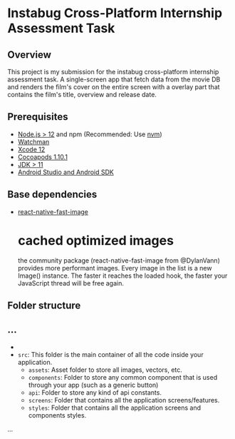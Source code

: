 # Instabug Cross-Platform Internship Assessment Task

## Overview

This project is my submission for the instabug cross-platform internship assessment task. 
A single-screen app that fetch data from the movie DB and renders the film's cover on the 
entire screen with a overlay part that contains the film's title, overview and release date. 

## Prerequisites

- [Node.js > 12](https://nodejs.org) and npm (Recommended: Use [nvm](https://github.com/nvm-sh/nvm))
- [Watchman](https://facebook.github.io/watchman)
- [Xcode 12](https://developer.apple.com/xcode)
- [Cocoapods 1.10.1](https://cocoapods.org)
- [JDK > 11](https://www.oracle.com/java/technologies/javase-jdk11-downloads.html)
- [Android Studio and Android SDK](https://developer.android.com/studio)


## Base dependencies

- [react-native-fast-image](https://github.com/DylanVann/react-native-fast-image)
  # cached optimized images
  the community package (react-native-fast-image from @DylanVann) provides more performant images. 
  Every image in the list is a new Image() instance. The faster it reaches the loaded hook,
  the faster your JavaScript thread will be free again.


## Folder structure
...
-
-
- `src`: This folder is the main container of all the code inside your application.
  - `assets`: Asset folder to store all images, vectors, etc.
  - `components`: Folder to store any common component that is used through your app (such as a generic button)
  - `api`: Folder to store any kind of api constants.
  - `screens`: Folder that contains all the application screens/features.
  - `styles`: Folder that contains all the application screens and components styles.

...


